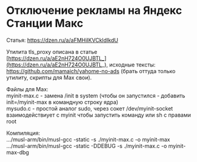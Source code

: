 # Отключение рекламы на Яндекс Станции Макс

Статья: https://dzen.ru/a/aFMHiIKVCkldIkdU

Утилита tls_proxy описана в статье [https://dzen.ru/a/aE2nH724O0UJBTL_](https://dzen.ru/a/aE2nH724O0UJBTL_), исходные тексты: https://github.com/mamaich/yahome-no-ads (брать оттуда только утилиту, скрипты для Max свои).

Файлы для Max:  
myinit-max.c - замена /init в system (чтобы он запустился - добавить init=/myinit-max в командную строку ядра)  
mysudo.c - простой аналог sudo, через сокет /dev/myinit-socket взаимодействиует с myinit чтобы запустить команду или sh с правами root  
  
Компиляция:  
.../musl-arm/bin/musl-gcc -static -s ./myinit-max.c  -o myinit-max  
.../musl-arm/bin/musl-gcc -static -DDEBUG -s ./myinit-max.c  -o myinit-max-dbg  
